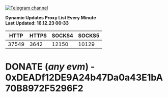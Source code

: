 [![Telegram channel](https://img.shields.io/endpoint?url=https://runkit.io/damiankrawczyk/telegram-badge/branches/master?url=https://t.me/n4z4v0d)](https://t.me/n4z4v0d) 

**Dynamic Updates Proxy List Every Minute**  
**Last Updated: 16.12.23 00:33**

| HTTP        | HTTPS        | SOCKS4        | SOCKS5        |
|-------------|--------------|---------------|---------------|
| 37549 | 3642 | 12150 | 10129 |


# DONATE (_any evm_) - 0xDEADf12DE9A24b47Da0a43E1bA70B8972F5296F2
